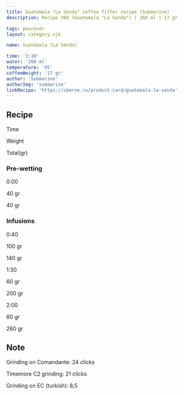 ```yaml
---
title: Guatemala "La Senda" coffee filter recipe (Submarine)
description: Recipe V60 (Guatemala "La Senda") | 260 ml | 17 gr

tags: pourover
layout: category.njk

name: Guatemala (La Senda)

time: '3:10'
water: '260 ml'
temperature: '95'
coffeeWeight: '17 gr'
author: 'Submarine'
authorImg: 'submarine'
linkRecipe: 'https://sbmrne.ru/product-card/guatemala-la-senda'
---
```


## Recipe


<div class="time-line">

Time

Weight

Total(gr)

</div>

### Pre-wetting

<div class="time-line">

0:00

40 gr

40 gr

</div>


### Infusions

<div class="time-line">

0:40

100 gr

140 gr

</div>

<div class="time-line">

1:30

60 gr

200 gr

</div>

<div class="time-line">

2:00

60 gr

260 gr

</div>


<div class="info-warm">

## Note

Grinding on Comandante: 24 clicks

Timemore C2 grinding: 21 clicks

Grinding on EC (turkish): 8,5
</div>


